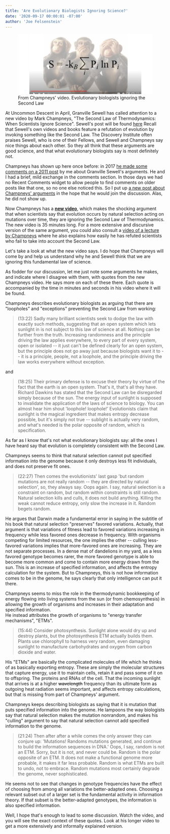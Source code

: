 ```yaml
---
title: 'Are Evolutionary Biologists Ignoring Science?'
date: '2020-09-17 00:00:01 -07:00'
author: 'Joe Felsenstein'
---
```


<figure>
<img src="/uploads/2020/champneysscientists.png"/>
<figcaption>From Champneys' video. Evolutionary biologists ignoring the Second Law
</figcaption>
</figure>

At Uncommon Descent in April, Granville Sewell has called attention to a new video by
Mark Champneys, "The Second Law of Thermodynamics: When Scientists Ignore Science".
Sewell's post will be found [here](https://uncommondescent.com/intelligent-design/when-scientists-ignore-science-by-mark-champney/)
Recall that Sewell's own videos and books feature a refutation of evolution
by invoking something like the Second Law.  The Discovery Institute often praises Sewell, who is
one of their Fellows, and Sewell and Champneys say nice things about each
other.  So they all think that these arguments are good science, and that
what evolutionary biologists say is most definitely not.

Champneys has shown up here once before: in 
2017 [he made some comments on a 2011 post](http://pandasthumb.org/archives/2017/04/Does-Granville-Sewells-entropy.html/) by me about Granville Sewell's
arguments.  He and I had a brief, mild exchange in the comments section.  In those
days we had no Recent Comments widget to allow people to find comments on
older posts like that one, so no one else noticed this.  So I put up [a new post about Champneys' arguments](http://pandasthumb.org/archives/2017/04/Does-Granville-Sewells-entropy.html/)
in the hope that he would join the discussion.  Alas, he did not show up.

Now Champneys has a [**new video**](https://youtu.be/0oOt317kSro), which makes the shocking argument that when
scientists say that evolution occurs by natural selection acting on mutations
over time, they are ignoring the Second Law of Thermodynamics.  The new
video is 35 minutes long.  For a more extensive and discursive version of the
same argument, you could also consult a [video of a lecture by Champneys](https://youtu.be/8wLVBbqOGGA) where
he also explains how easily he has refuted scientists who fail to take into
account the Second Law.

Let's take a look at what the new video says.  I do hope that Champneys will
come by and help us understand why he and Sewell think that we are ignoring
this fundamental law of science.

<!--more-->

As fodder for our discussion, let me just note some arguments he makes, and indicate
where I disagree with them, with quotes from the new Champneys video.  He says more on each
of these there.  Each quote is accompanied by the time in minutes and seconds
in his video where it will be found.

Champneys describes evolutionary biologists as arguing that there are "loopholes"
and "exceptions" preventing the Second Law from working:
<blockquote>
(13:22) Sadly many brilliant scientists seek to dodge the law
with exactly such methods, suggesting that an open system
which lets sunlight in is not subject to this law of
science at all. Nothing can be further from the truth.
Increasing randomness and the principle driving the
law applies everywhere, to every part
of every system, open or isolated -- it just can't be
defined clearly for an open system, but the
principle does not go away just because
biologists want it to -- it is a principle, people, not
a loophole, and the principle driving the law works
everywhere without exception.
</blockquote>
and
<blockquote>
(18:25) Their primary defense is to excuse their theory
by virtue of the fact that the earth is an open system. 
That's it, that's all they have.  Richard Dawkins has
stated that the Second Law can be disregarded simply
because of the sun.  The energy input of sunlight is
supposed to invalidate the application of the laws of
science to biology.  You can almost hear him shout 'loophole!
loophole!' Evolutionists claim that sunlight is the magical
ingredient that makes entropy decrease possible, but
it's simply not true -- sublight is actually very random,
and what's needed is the polar opposite of random,
which is specification. 
</blockquote>
As far as I know that's not what evolutionary biologists say: all the ones I have
heard say that evolution is completely consistent with the Second Law.

Champneys seems to think that natural selection cannot put specified
information into the genome because it only destroys less fit individuals, and
does not preserve fit ones.
<blockquote>
(22:27) Then comes the evolutionists' last gasp
'but random mutations are not really random -- they
are directed by natural selection', so, they always say.
Oops again. I say, natural
selection is a constraint on random, but random
within constraints is still random.  Natural
selection kills and culls, it does not build
anything.  Killing the weak cannot reduce entropy,
only slow the increase in it.  Random begets random.
</blockquote>
He argues that Darwin made a fundamental error in saying in the subtitle of his
book that natural selection "preserves" favored variations.  Actually, that
argument
is that variations of fitness lead to favored variations increasing in frequency
while less favored ones decrease in frequency.  With organisms competing for
limited resources, the one implies the other -- culling less-favored variations
implies that more-favored ones are increasing.  They are not separate processes.
In a dense mat of dandelions in my yard, as a less favored genotype becomes
rarer, the more favored genotype is able to become more common and come to contain
more energy drawn from the sun.  This is an increase of specified information,
and affects the entropy calculation for the system.  But to Champneys,
this is not how information comes to be in the genome, he says clearly that
only intelligence can put it there.

Champneys seems to miss the role in the thermodynamic bookkeeping
of energy flowing into living systems from
the sun (or from chemosynthesis) in allowing the growth of organisms and increases
in their adaptation and specified information.  
He instead attributes the growth of organisms to "energy transfer mechanisms",
"ETMs".
<blockquote>
(15:44) Consider photosynthesis. Sunlight alone would
dry up and destroy plants, but the photosynthesis ETM actually
builds them.  Plants use chlorophyll to harness very
random, even damaging sunlight to manufacture carbohydrates
and oxygen from carbon dioxide and water.
</blockquote>
His "ETMs" are basically the complicated molecules of life which he thinks of as
basically exporting entropy.  These are simply the molecular
structures that capture energy, use it to maintain cells, retain it
and pass some of it on to offspring.  The proteins and RNAs of the cell.
That the incoming sunlight that arrives is at
a higher <strike>wavelength</strike> frequency than its ultimate form as outgoing heat radiation seems
important, and affects entropy calculations, but that is
missing from part of Champneys' argument.

Champneys keeps describing biologists as saying that it is mutation that puts
specified information into the genome.  He lampoons the way biologists
say that natural selection makes the mutation nonrandom, and makes
his "culling" argument to say that natural selection cannot add
specified information to the genome.
<blockquote>
(21:24) Then after after a while comes the
only answer they can conjure up: 
'Mutations! Randoms mutations generated, and continue
to build the information sequences in DNA.'
Oops, I say, random is not an ETM.  Sorry, but it
is not, and never could be. Random is the
polar opposite of an ETM.  It does not make a
functional genome more probable, it makes it far less
probable.  Random is what ETMs are built to undo,
not to embrace.  Random mutations most certainly
degrade the genome, never sophisticated. 
</blockquote>
He seems not to see that changes in genotype frequencies have the effect
of choosing from among all variations the better-adapted ones.  Choosing a
relevant subset out of a larger set is the fundamental activity in
information theory.  If that subset is the better-adapted genotypes,
the information is also specified information.

Well, I hope that's enough to lead to some discussion.  Watch the
video, and you will see the exact context of these quotes.  Look at
his longer video to get a more extensively and informally explained version.

